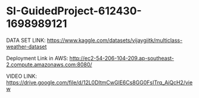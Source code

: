 # SI-GuidedProject-612430-1698989121

DATA SET LINK: https://www.kaggle.com/datasets/vijaygiitk/multiclass-weather-dataset

Deployment Link in AWS: http://ec2-54-206-104-209.ap-southeast-2.compute.amazonaws.com:8080/

VIDEO LINK: https://drive.google.com/file/d/12L0DItmCwGlE6Cs8GG0FsITrq_AiQcH2/view
